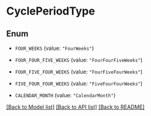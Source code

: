 # CyclePeriodType

## Enum


* `FOUR_WEEKS` (value: `"FourWeeks"`)

* `FOUR_FOUR_FIVE_WEEKS` (value: `"FourFourFiveWeeks"`)

* `FOUR_FIVE_FOUR_WEEKS` (value: `"FourFiveFourWeeks"`)

* `FIVE_FOUR_FOUR_WEEKS` (value: `"FiveFourFourWeeks"`)

* `CALENDAR_MONTH` (value: `"CalendarMonth"`)


[[Back to Model list]](../README.md#documentation-for-models) [[Back to API list]](../README.md#documentation-for-api-endpoints) [[Back to README]](../README.md)


